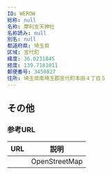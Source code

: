 ```yaml
---
ID: WEROW
総称: null
名称: 摩利支天神社
名称読み: null
別名: null
都道府県: 埼玉県
区域: 宮代町
緯度: 36.0231845
経度: 139.7181011
郵便番号: 3450827
住所: 埼玉県南埼玉郡宮代町本田４丁目５
---
```


## その他

### 参考URL

| URL | 説明          |
| --- | ------------- |
|     | OpenStreetMap |
